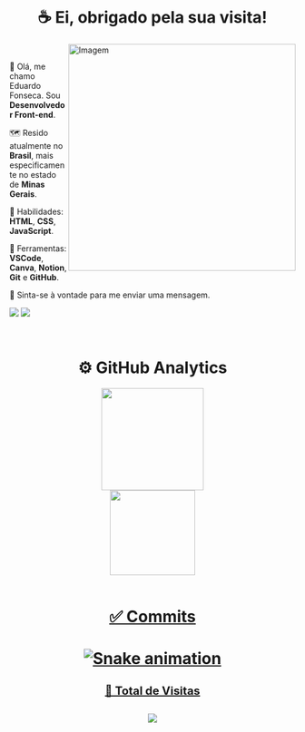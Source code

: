 <div align="center">
    <h1>☕ Ei, obrigado pela sua visita!</h1>
</div>
<div>
    <img align="right" src="https://raw.githubusercontent.com/MicaelliMedeiros/micaellimedeiros/master/image/computer-illustration.png" alt="Imagem" min-width="400px" max-width="400px" width="400px" align="right">
    <div align="left"><br>
        <p>📌 Olá, me chamo Eduardo Fonseca. Sou <strong>Desenvolvedor Front-end</strong>.</p>
        <p>🗺️ Resido atualmente no <strong>Brasil</strong>, mais especificamente no estado de <strong>Minas Gerais</strong>.</p>
        <p>🧠 Habilidades: <strong>HTML</strong>, <strong>CSS</strong>, <strong>JavaScript</strong>.</p>
        <p>💼 Ferramentas: <strong>VSCode</strong>, <strong>Canva</strong>, <strong>Notion</strong>, <strong>Git</strong> e <strong>GitHub</strong>.<p>
        <p>💌 Sinta-se à vontade para me enviar uma mensagem.</p>
        <p align="left">
        <a href="https://www.instagram.com/eduardzs_/" alt="Instagram">
        <img src="https://img.shields.io/badge/-Instagram-1C1C1C?style=for-the-badge&logo=Instagram&logoColor=00FFFF&link=https://www.instagram.com/eduardzs"/></a>
        <a href="https://www.linkedin.com/in/eduardsz/" alt="LinkedIn">
        <img src="https://img.shields.io/badge/-Linkedin-1C1C1C?style=for-the-badge&logo=Linkedin&logoColor=00FFFF&link=https://www.linkedin.com/in/eduardzs"/></a>
     </div>
</div><br>

<div align="center">
    <h1>⚙️ GitHub Analytics</h1>
    <div align="center">
        <a href="https://github.com/eduardzs">
        <img height="180em" src="https://github-readme-stats.vercel.app/api?username=eduardzs&show_icons=true&theme=dracula&include_all_commits=true&count_private=true&title_color=00FFFF&icon_color=00FFFF&border_color=00FFFF"><br>
        <img height="150em" src="https://github-readme-stats.vercel.app/api/top-langs/?username=eduardzs&layout=compact&langs_count=7&theme=dracula&title_color=00FFFF&icon_color=00FFFF&border_color=00FFFF">
    </div>
</div>

<div align="center"><br>
    <h1>✅ Commits<h1>
        
![Snake animation](https://github.com/eduardzs/eduardzs/blob/output/github-contribution-grid-snake.svg)

<p style="font-size: 20px;">🔎 Total de Visitas<p>
<img alingn="center" src="https://profile-counter.glitch.me/eduardzs/count.svg" />
</div>
        
